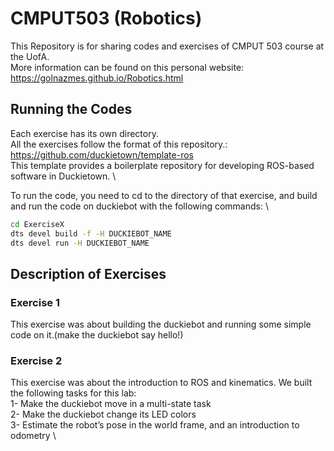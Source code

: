 # CMPUT503 (Robotics)

This Repository is for sharing codes and exercises of CMPUT 503 course at the UofA. \
More information can be found on this personal website: https://golnazmes.github.io/Robotics.html

## Running the Codes

Each exercise has its own directory. \
All the exercises follow the format of this repository.: https://github.com/duckietown/template-ros \
This template provides a boilerplate repository for developing ROS-based software in Duckietown. \

To run the code, you need to cd to the directory of that exercise, and build and run the code on duckiebot with the following commands: \

```bash
cd ExerciseX
dts devel build -f -H DUCKIEBOT_NAME
dts devel run -H DUCKIEBOT_NAME
```

## Description of Exercises
### Exercise 1

This exercise was about building the duckiebot and running some simple code on it.(make the duckiebot say hello!)

### Exercise 2
This exercise was about the introduction to ROS and kinematics.
We built the following tasks for this lab: \
1- Make the duckiebot move in a multi-state task \
2- Make the duckiebot change its LED colors \
3- Estimate the robot’s pose in the world frame, and an introduction to odometry \


